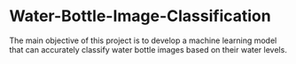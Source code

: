 # Water-Bottle-Image-Classification
The main objective of this project is to develop a machine learning model that can accurately classify water bottle images based on their water levels. 
